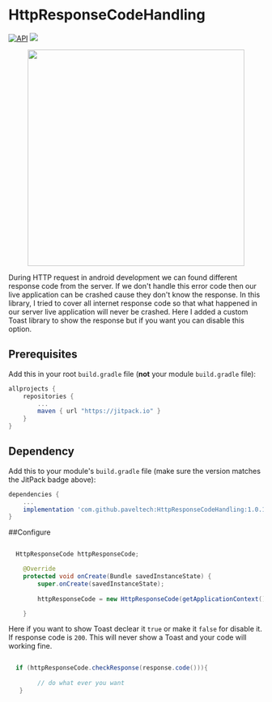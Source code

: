 # HttpResponseCodeHandling
[![API](https://img.shields.io/badge/API-16%2B-brightgreen.svg?style=flat)](https://android-arsenal.com/api?level=16) 
[![](https://jitpack.io/v/paveltech/MoreApps.svg)](https://jitpack.io/#paveltech/MoreApps)



<div align="center">
	<img src="https://raw.githubusercontent.com/paveltech/HttpResponseCodeHandling/master/status-code.png" width="428">
</div>

During HTTP request in android development we can found different response code from the server. If we don't handle this error code then our live application can be crashed cause they don't know the response. In this library, I tried to cover all internet response code so that what happened in our server live application will never be crashed. Here I added a custom Toast library to show the response but if you want you can disable this option.

## Prerequisites

Add this in your root `build.gradle` file (**not** your module `build.gradle` file):

```gradle
allprojects {
	repositories {
		...
		maven { url "https://jitpack.io" }
	}
}
```

## Dependency

Add this to your module's `build.gradle` file (make sure the version matches the JitPack badge above):

```gradle
dependencies {
	...
	implementation 'com.github.paveltech:HttpResponseCodeHandling:1.0.1'
}
```

##Configure
```java

  HttpResponseCode httpResponseCode;

    @Override
    protected void onCreate(Bundle savedInstanceState) {
        super.onCreate(savedInstanceState);
	
        httpResponseCode = new HttpResponseCode(getApplicationContext() , true);

    }

```

Here if you want to show Toast declear it `true` or make it `false` for disable it. If response code is `200`. This will never show a Toast and your code will working fine.

```java

  if (httpResponseCode.checkResponse(response.code())){
                
		// do what ever you want
   }

```
